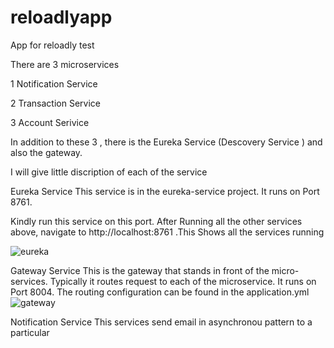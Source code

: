 # reloadlyapp
App for reloadly test

There are 3 microservices 

1 Notification Service

2 Transaction Service

3 Account Serivice

In addition to these 3 , there is the Eureka Service (Descovery Service ) and also the gateway.

I will give little discription of each of the service

Eureka Service 
  This service is  in the eureka-service project. It runs on Port 8761.
  
  Kindly run this service on this port. After Running all the other services above, navigate to http://localhost:8761 .This Shows all the services running 
  
  
  ![eureka](https://user-images.githubusercontent.com/17859246/111922823-680ac680-8a9c-11eb-8cb0-9f7a9b4a8a98.png)
  
  
  Gateway Service
   This is the gateway that stands in front of the micro-services. Typically it routes request to each of the microservice. It runs on Port 8004. The routing configuration can be found 
   in the application.yml 
   ![gateway](https://user-images.githubusercontent.com/17859246/111922997-4d851d00-8a9d-11eb-995f-f2862bd48821.PNG)
   
  
Notification Service
  This services send email in asynchronou pattern to a particular 
 
  

  


